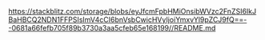 https://stackblitz.com/storage/blobs/eyJfcmFpbHMiOnsibWVzc2FnZSI6IkJBaHBCQ2NDN1FFPSIsImV4cCI6bnVsbCwicHVyIjoiYmxvYl9pZCJ9fQ==--0681a66fefb705f89b3730a3aa5cfeb65e168199//README.md